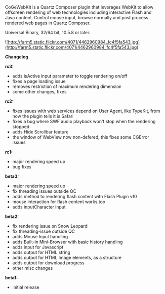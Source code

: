 CoGeWebKit is a Quartz Composer plugin that leverages WebKit to allow offscreen rendering of web technologies including interactive Flash and Java content. Control mouse input, browse normally and post process rendered web pages in Quartz Composer.


Universal Binary, 32/64 bit, 10.5.8 or later.

![http://farm5.static.flickr.com/4071/4462960984_fc4f5fa543.jpg](http://farm5.static.flickr.com/4071/4462960984_fc4f5fa543.jpg)


**Changelog**

**rc3:**
  * adds isActive input parameter to toggle rendering on/off
  * fixes a page loading issue
  * removes restriction of maximum rendering dimension
  * some other changes, fixes

**rc2:**
  * fixes issues with web services depend on User Agent, like TypeKit, from now the plugin tells it is Safari
  * fixes a bug where SWF audio playback won't stop when the rendering stopped
  * adds Hide Scrollbar feature
  * the window of WebView now non-defered, this fixes some CGError issues

**rc1:**
  * major rendering speed up
  * bug fixes



**beta3:**
  * major rendering speed up
  * fix threading issues outside QC
  * adds method to rendering flash content with Flash Plugin v10
  * mouse interaction for flash content works too
  * adds inputCharacter input

**beta2:**
  * fix rendering issue on Snow Leopard
  * fix threading-issue outside QC
  * adds Mouse Input handling
  * adds Built-in Mini-Browser with basic history handling
  * adds input for Javascript
  * adds output for HTML string
  * adds output for HTML Image elements, as a structure
  * adds output for download progress
  * other misc changes

**beta1:**
  * initial release
